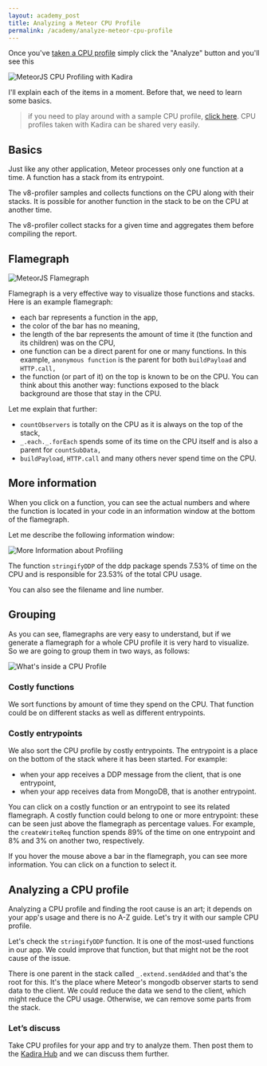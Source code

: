 ```yaml
---
layout: academy_post
title: Analyzing a Meteor CPU Profile
permalink: /academy/analyze-meteor-cpu-profile
---
```


Once you've [taken a CPU profile](/academy/meteor-cpu-profiling) simply click the "Analyze" button and you'll see this

![MeteorJS CPU Profiling with Kadira](https://cldup.com/JZjBguQOrW.png)

I'll explain each of the items in a moment. Before that, we need to learn some basics.

> if you need to play around with a sample CPU profile, [click here](https://ui.kadira.io/cpf/zwRXNccosHYbo8x4j?metric=costlyFunction&id=zwRXNccosHYbo8x4j&method=3906587821). CPU profiles taken with Kadira can be shared very easily.

## Basics

Just like any other application, Meteor processes only one function at a time. A function has a stack from its entrypoint.

The v8-profiler samples and collects functions on the CPU along with their stacks. It is possible for another function in the stack to be on the CPU at another time. 

The v8-profiler collect stacks for a given time and aggregates them before compiling the report.

## Flamegraph

![MeteorJS Flamegraph](https://cldup.com/pT-YdnTfRb.png)

Flamegraph is a very effective way to visualize those functions and stacks. Here is an example flamegraph:

* each bar represents a function in the app,
* the color of the bar has no meaning,
* the length of the bar represents the amount of time it (the function and its children) was on the CPU,
* one function can be a direct parent for one or many functions. In this example, `anonymous function` is the parent for both `buildPayload` and `HTTP.call,`
* the function (or part of it) on the top is known to be on the CPU. You can think about this another way: functions exposed to the black background are those that stay in the CPU.

Let me explain that further:

* `countObservers` is totally on the CPU as it is always on the top of the stack,
* `_.each._.forEach` spends some of its time on the CPU itself and is also a parent for `countSubData,`
* `buildPayload`, `HTTP.call` and many others never spend time on the CPU.

## More information

When you click on a function, you can see the actual numbers and where the function is located in your code in an information window at the bottom of the flamegraph.

Let me describe the following information window:

![More Information about Profiling](https://cldup.com/gmNGS6vV5y.png)

The function `stringifyDDP` of the ddp package spends 7.53% of time on the CPU and is responsible for 23.53% of the total CPU usage.

You can also see the filename and line number.

## Grouping

As you can see, flamegraphs are very easy to understand, but if we generate a flamegraph for a whole CPU profile it is very hard to visualize. So we are going to group them in two ways, as follows:

![What's inside a CPU Profile](https://cldup.com/_buZf6SoCv.png)

### Costly functions

We sort functions by amount of time they spend on the CPU. That function could be on different stacks as well as different entrypoints.

### Costly entrypoints

We also sort the CPU profile by costly entrypoints. The entrypoint is a place on the bottom of the stack where it has been started. For example:

* when your app receives a DDP message from the client, that is one entrypoint,
* when your app receives data from MongoDB, that is another entrypoint.

You can click on a costly function or an entrypoint to see its related flamegraph. A costly function could belong to one or more entrypoint: these can be seen just above the flamegraph as percentage values. For example, the `createWriteReq` function spends 89% of the time on one entrypoint and 8% and 3% on another two, respectively. 

If you hover the mouse above a bar in the flamegraph, you can see more information. You can click on a function to select it.

## Analyzing a CPU profile

Analyzing a CPU profile and finding the root cause is an art; it depends on your app's usage and there is no A-Z guide. Let's try it with our sample CPU profile.

Let's check the `stringifyDDP` function. It is one of the most-used functions in our app. We could improve that function, but that might not be the root cause of the issue.

There is one parent in the stack called `_.extend.sendAdded` and that's the root for this. It's the place where Meteor's mongodb observer starts to send data to the client. We could reduce the data we send to the client, which might reduce the CPU usage. Otherwise, we can remove some parts from the stack.


### Let’s discuss

Take CPU profiles for your app and try to analyze them. Then post them to the [Kadira Hub](https://hub.kadira.io) and we can discuss them further.